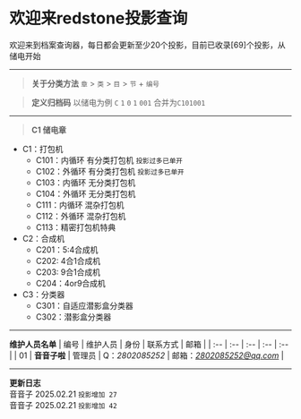 # 欢迎来redstone投影查询

欢迎来到档案查询器，每日都会更新至少20个投影，目前已收录[69]个投影，从储电开始  

---

> **关于分类方法** `章` > `类` >  `目` > `节` + `编号`  

> **定义归档码** 以储电为例 `C` `1` `0` `1` `001` 合并为`C101001`

---

> **C1 储电章** 
- C1：打包机
  - C101：内循环 有分类打包机 `投影过多已单开`
  - C102：外循环 有分类打包机 `投影过多已单开`
  - C103：内循环 无分类打包机
  - C104：外循环 无分类打包机
  - C111：内循环 混杂打包机
  - C112：外循环 混杂打包机
  - C113：精密打包机特典
- C2：合成机
  - C201：5:4合成机
  - C202: 4合1合成机
  - C203: 9合1合成机
  - C204：4or9合成机
- C3：分类器
  - C301：自适应潜影盒分类器
  - C302：潜影盒分类器

---

**维护人员名单**
| 编号 | 维护人员 | 身份 | 联系方式 | 邮箱 |
| :-- | :-- | :-- | :-- | :-- |
| 01 | **音音子啦** | 管理员 | Q：*2802085252* | 邮箱：*2802085252@qq.com* |

---

**更新日志**  
音音子 2025.02.21 `投影增加 27`  
音音子 2025.02.21 `投影增加 42`  
